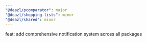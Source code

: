 ```yaml
---
"@deazl/pcomparator": major
"@deazl/shopping-lists": minor
"@deazl/shared": minor
---
```


feat: add comprehensive notification system across all packages
